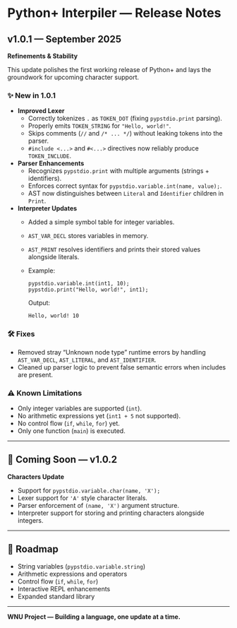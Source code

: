 # Python+ Interpiler — Release Notes

## v1.0.1 — September 2025

**Refinements & Stability**

This update polishes the first working release of Python+ and lays the groundwork for upcoming character support.

### ✨ New in 1.0.1

- **Improved Lexer**
  - Correctly tokenizes `.` as `TOKEN_DOT` (fixing `pypstdio.print` parsing).
  - Properly emits `TOKEN_STRING` for `"Hello, world!"`.
  - Skips comments (`//` and `/* ... */`) without leaking tokens into the parser.
  - `#include <...>` and `#<...>` directives now reliably produce `TOKEN_INCLUDE`.
- **Parser Enhancements**
  - Recognizes `pypstdio.print` with multiple arguments (strings + identifiers).
  - Enforces correct syntax for `pypstdio.variable.int(name, value);`.
  - AST now distinguishes between `Literal` and `Identifier` children in `Print`.
- **Interpreter Updates**
  - Added a simple symbol table for integer variables.
  - `AST_VAR_DECL` stores variables in memory.
  - `AST_PRINT` resolves identifiers and prints their stored values alongside literals.
  - Example: 
 
    ```pyp
    pypstdio.variable.int(int1, 10);
    pypstdio.print("Hello, world!", int1);
    ```

    Output:  

    ```text
    Hello, world! 10
    ```

### 🛠 Fixes

- Removed stray “Unknown node type” runtime errors by handling `AST_VAR_DECL`, `AST_LITERAL`, and `AST_IDENTIFIER`.
- Cleaned up parser logic to prevent false semantic errors when includes are present.

### ⚠ Known Limitations

- Only integer variables are supported (`int`).
- No arithmetic expressions yet (`int1 + 5` not supported).
- No control flow (`if`, `while`, `for`) yet.
- Only one function (`main`) is executed.

---

## 🚧 Coming Soon — v1.0.2

**Characters Update**

- Support for `pypstdio.variable.char(name, 'X');`
- Lexer support for `'A'` style character literals.
- Parser enforcement of `(name, 'X')` argument structure.
- Interpreter support for storing and printing characters alongside integers.

---

## 🌟 Roadmap

- String variables (`pypstdio.variable.string`)
- Arithmetic expressions and operators
- Control flow (`if`, `while`, `for`)
- Interactive REPL enhancements
- Expanded standard library

---

**WNU Project — Building a language, one update at a time.**
